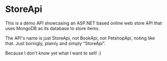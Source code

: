 # StoreApi
This is a demo API showcasing an ASP.NET based online web store API that uses MongoDB as its database to store items.

The API's name is just StoreApi, not BookApi, not PetshopApi,
noting like that. Just boringly, plainly and simply "StoreApi".

Because I don't know yet what I want to sell! :)
